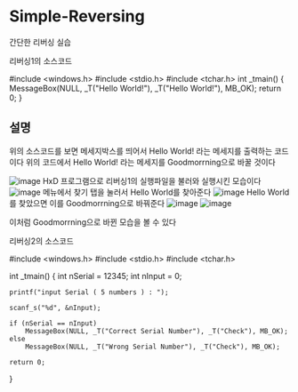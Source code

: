 # Simple-Reversing
간단한 리버싱 실습

리버싱1의 소스코드

#include <windows.h>
#include <stdio.h>
#include <tchar.h>
int _tmain()
{
	MessageBox(NULL, _T("Hello World!"), _T("Hello World!"), MB_OK);
	return 0;
}

## 설명
위의 소스코드를 보면 메세지박스를 띄어서 Hello World! 라는 메세지를 출력하는 코드이다
위의 코드에서 Hello World! 라는 메세지를 Goodmorrning으로 바꿀 것이다

![image](https://github.com/dbs1339/Simple-Reversing/assets/128207214/616b6e23-e98d-469e-892e-09da993a6f2e)
HxD 프로그램으로 리버싱1의 실행파일을 불러와 실행시킨 모습이다
![image](https://github.com/dbs1339/Simple-Reversing/assets/128207214/69627351-ba37-4599-b222-7e8a534698fd)
메뉴에서 찾기 탭을 눌러서 Hello World를 찾아준다
![image](https://github.com/dbs1339/Simple-Reversing/assets/128207214/3e1ff990-a019-4a10-9cff-716ddbcef5c1)
Hello World를 찾았으면 이를 Goodmorrning으로 바꿔준다
![image](https://github.com/dbs1339/Simple-Reversing/assets/128207214/3bd6364f-17a6-46ba-b0cc-5769c3ad31b9)
![image](https://github.com/dbs1339/Simple-Reversing/assets/128207214/5a268e72-5730-4052-938a-4abe65652489)

이처럼 Goodmorrning으로 바뀐 모습을 볼 수 있다

리버싱2의 소스코드

#include <windows.h>
#include <stdio.h>
#include <tchar.h>

int _tmain()
{
	int nSerial = 12345;
	int nInput = 0;

	printf("input Serial ( 5 numbers ) : ");

	scanf_s("%d", &nInput);

	if (nSerial == nInput)
		MessageBox(NULL, _T("Correct Serial Number"), _T("Check"), MB_OK);
	else
		MessageBox(NULL, _T("Wrong Serial Number"), _T("Check"), MB_OK);

	return 0;
}

